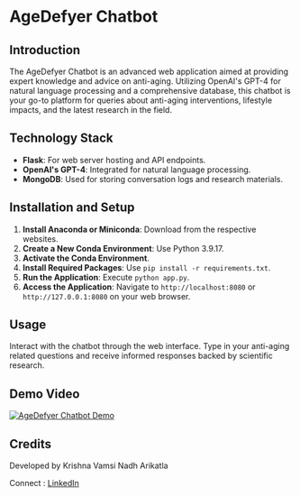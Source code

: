 # AgeDefyer Chatbot

## Introduction
The AgeDefyer Chatbot is an advanced web application aimed at providing expert knowledge and advice on anti-aging. Utilizing OpenAI's GPT-4 for natural language processing and a comprehensive database, this chatbot is your go-to platform for queries about anti-aging interventions, lifestyle impacts, and the latest research in the field.

## Technology Stack
- **Flask**: For web server hosting and API endpoints.
- **OpenAI's GPT-4**: Integrated for natural language processing.
- **MongoDB**: Used for storing conversation logs and research materials.

## Installation and Setup
1. **Install Anaconda or Miniconda**: Download from the respective websites.
2. **Create a New Conda Environment**: Use Python 3.9.17.
3. **Activate the Conda Environment**.
4. **Install Required Packages**: Use `pip install -r requirements.txt`.
5. **Run the Application**: Execute `python app.py`.
6. **Access the Application**: Navigate to `http://localhost:8080` or `http://127.0.0.1:8080` on your web browser.

## Usage
Interact with the chatbot through the web interface. Type in your anti-aging related questions and receive informed responses backed by scientific research.

## Demo Video
[![AgeDefyer Chatbot Demo](http://img.youtube.com/vi/O612gDisdGk/0.jpg)](http://www.youtube.com/watch?v=O612gDisdGk "AgeDefyer Chatbot Demo")

## Credits
Developed by Krishna Vamsi Nadh Arikatla

Connect : [LinkedIn](https://www.linkedin.com/in/krishnavamsinadh/)
